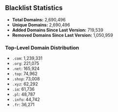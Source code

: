 ## Blacklist Statistics

- **Total Domains:** 2,690,496
- **Unique Domains:** 2,690,496
- **Added Domains Since Last Version:** 719,539
- **Removed Domains Since Last Version:** 1,050,959

### Top-Level Domain Distribution

-  `.com`: 1,239,331
-  `.org`: 221,075
-  `.net`: 165,924
-  `.top`: 74,962
-  `.shop`: 73,008
-  `.xyz`: 62,292
-  `.io`: 61,736
-  `.pl`: 48,787
-  `.info`: 44,742
-  `.fr`: 36,271
